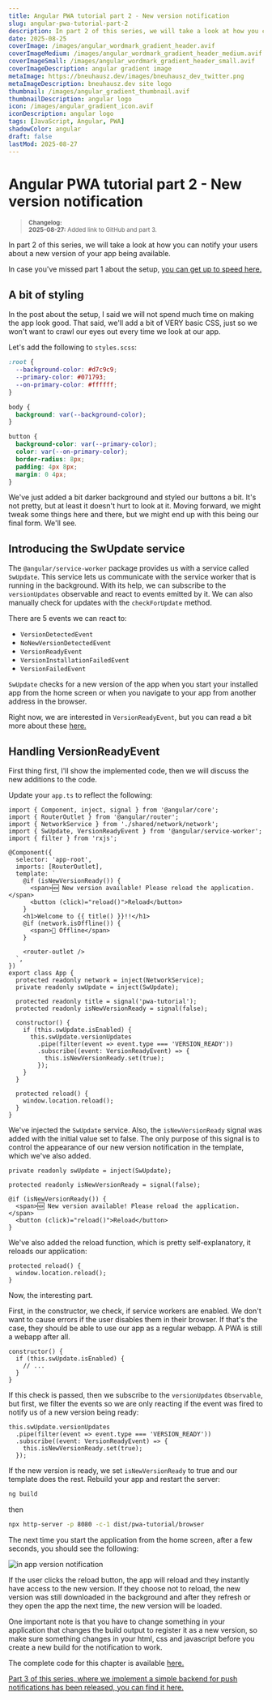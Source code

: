 ```yaml
---
title: Angular PWA tutorial part 2 - New version notification
slug: angular-pwa-tutorial-part-2
description: In part 2 of this series, we will take a look at how you can notify your users about a new version of your app being available
date: 2025-08-25
coverImage: /images/angular_wordmark_gradient_header.avif
coverImageMedium: /images/angular_wordmark_gradient_header_medium.avif
coverImageSmall: /images/angular_wordmark_gradient_header_small.avif
coverImageDescription: angular gradient image
metaImage: https://bneuhausz.dev/images/bneuhausz_dev_twitter.png
metaImageDescription: bneuhausz.dev site logo
thumbnail: /images/angular_gradient_thumbnail.avif
thumbnailDescription: angular logo
icon: /images/angular_gradient_icon.avif
iconDescription: angular logo
tags: [JavaScript, Angular, PWA]
shadowColor: angular
draft: false
lastMod: 2025-08-27
---
```


# Angular PWA tutorial part 2 - New version notification

> <sub>
  > <b>Changelog:</b><br>
  > <b>2025-08-27:</b> Added link to GitHub and part 3.<br>
> </sub>

In part 2 of this series, we will take a look at how you can notify your users about a new version of your app being available.

In case you've missed part 1 about the setup, [you can get up to speed here.](https://bneuhausz.dev/blog/angular-pwa-tutorial-part-1)

## A bit of styling

In the post about the setup, I said we will not spend much time on making the app look good. That said, we'll add a bit of VERY basic CSS, just so we won't want to crawl our eyes out every time we look at our app.

Let's add the following to ``styles.scss``:

```scss
:root {
  --background-color: #d7c9c9;
  --primary-color: #071793;
  --on-primary-color: #ffffff;
}

body {
  background: var(--background-color);
}

button {
  background-color: var(--primary-color);
  color: var(--on-primary-color);
  border-radius: 8px;
  padding: 4px 8px;
  margin: 0 4px;
}
```

We've just added a bit darker background and styled our buttons a bit. It's not pretty, but at least it doesn't hurt to look at it. Moving forward, we might tweak some things here and there, but we might end up with this being our final form. We'll see.

## Introducing the SwUpdate service

The ``@angular/service-worker`` package provides us with a service called ``SwUpdate``. This service lets us communicate with the service worker that is running in the background. With its help, we can subscribe to the ``versionUpdates`` observable and react to events emitted by it. We can also manually check for updates with the ``checkForUpdate`` method.

There are 5 events we can react to:

- ``VersionDetectedEvent``
- ``NoNewVersionDetectedEvent``
- ``VersionReadyEvent``
- ``VersionInstallationFailedEvent``
- ``VersionFailedEvent``

``SwUpdate`` checks for a new version of the app when you start your installed app from the home screen or when you navigate to your app from another address in the browser.

Right now, we are interested in ``VersionReadyEvent``, but you can read a bit more about these [here.](https://angular.dev/ecosystem/service-workers/communications)

## Handling VersionReadyEvent

First thing first, I'll show the implemented code, then we will discuss the new additions to the code.

Update your ``app.ts`` to reflect the following:

```angular-ts
import { Component, inject, signal } from '@angular/core';
import { RouterOutlet } from '@angular/router';
import { NetworkService } from './shared/network/network';
import { SwUpdate, VersionReadyEvent } from '@angular/service-worker';
import { filter } from 'rxjs';

@Component({
  selector: 'app-root',
  imports: [RouterOutlet],
  template: `
    @if (isNewVersionReady()) {
      <span>🆕 New version available! Please reload the application.</span>
      <button (click)="reload()">Reload</button>
    }
    <h1>Welcome to {{ title() }}!!</h1>
    @if (network.isOffline()) {
      <span>🚫 Offline</span>
    }

    <router-outlet />
  `,
})
export class App {
  protected readonly network = inject(NetworkService);
  private readonly swUpdate = inject(SwUpdate);

  protected readonly title = signal('pwa-tutorial');
  protected readonly isNewVersionReady = signal(false);

  constructor() {
    if (this.swUpdate.isEnabled) {
      this.swUpdate.versionUpdates
        .pipe(filter(event => event.type === 'VERSION_READY'))
        .subscribe((event: VersionReadyEvent) => {
          this.isNewVersionReady.set(true);
        });
    }
  }

  protected reload() {
    window.location.reload();
  }
}

```

We've injected the ``SwUpdate`` service. Also, the ``isNewVersionReady`` signal was added with the initial value set to false. The only purpose of this signal is to control the appearance of our new version notification in the template, which we've also added.

```angular-ts
private readonly swUpdate = inject(SwUpdate);

protected readonly isNewVersionReady = signal(false);
```

```angular-html
@if (isNewVersionReady()) {
  <span>🆕 New version available! Please reload the application.</span>
  <button (click)="reload()">Reload</button>
}
```

We've also added the reload function, which is pretty self-explanatory, it reloads our application:

```angular-ts
protected reload() {
  window.location.reload();
}
```

Now, the interesting part.

First, in the constructor, we check, if service workers are enabled. We don't want to cause errors if the user disables them in their browser. If that's the case, they should be able to use our app as a regular webapp. A PWA is still a webapp after all.

```angular-ts
constructor() {
  if (this.swUpdate.isEnabled) {
    // ...
  }
}
```

If this check is passed, then we subscribe to the ``versionUpdates`` ``Observable``, but first, we filter the events so we are only reacting if the event was fired to notify us of a new version being ready:

```angular-ts
this.swUpdate.versionUpdates
  .pipe(filter(event => event.type === 'VERSION_READY'))
  .subscribe((event: VersionReadyEvent) => {
    this.isNewVersionReady.set(true);
  });
```

If the new version is ready, we set ``isNewVersionReady`` to true and our template does the rest. Rebuild your app and restart the server:

```bash
ng build
```

then

```bash
npx http-server -p 8080 -c-1 dist/pwa-tutorial/browser
```

The next time you start the application from the home screen, after a few seconds, you should see the following:

![in app version notification](/images/pwa-tutorial/part-2/new_version_notification.avif)

If the user clicks the reload button, the app will reload and they instantly have access to the new version. If they choose not to reload, the new version was still downloaded in the background and after they refresh or they open the app the next time, the new version will be loaded.

One important note is that you have to change something in your application that changes the build output to register it as a new version, so make sure something changes in your html, css and javascript before you create a new build for the notification to work.

The complete code for this chapter is available [here.](https://github.com/bneuhausz/pwa-tutorial/tree/part-2)

[Part 3 of this series, where we implement a simple backend for push notifications has been released, you can find it here.](https://bneuhausz.dev/blog/angular-pwa-tutorial-part-3)